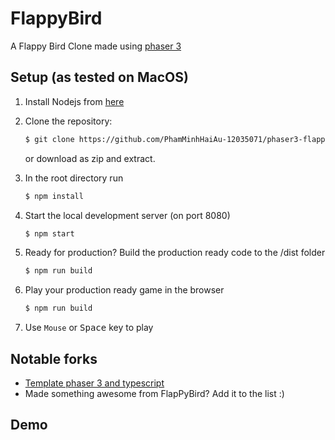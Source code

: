 FlappyBird
===============

A Flappy Bird Clone made using [phaser 3](https://phaser.io/phaser3)


Setup (as tested on MacOS)
---------------------------

1. Install Nodejs from [here](https://nodejs.dev/download)

2. Clone the repository:

   ```bash
   $ git clone https://github.com/PhamMinhHaiAu-12035071/phaser3-flappy-bird.git
   ```

   or download as zip and extract.

3. In the root directory run

   ```bash
   $ npm install
   ```
4. Start the local development server (on port 8080)
   ```bash
   $ npm start
   ```
5. Ready for production? Build the production ready code to the /dist folder
   ```bash
   $ npm run build
   ```
6. Play your production ready game in the browser
   ```bash
   $ npm run build
   ```
7. Use `Mouse` </kbd> or <kbd>Space</kbd> key to play


Notable forks
-------------

- [Template phaser 3 and typescript](https://github.com/yandeu/phaser-project-template)
- Made something awesome from FlapPyBird? Add it to the list :)


Demo
----------


